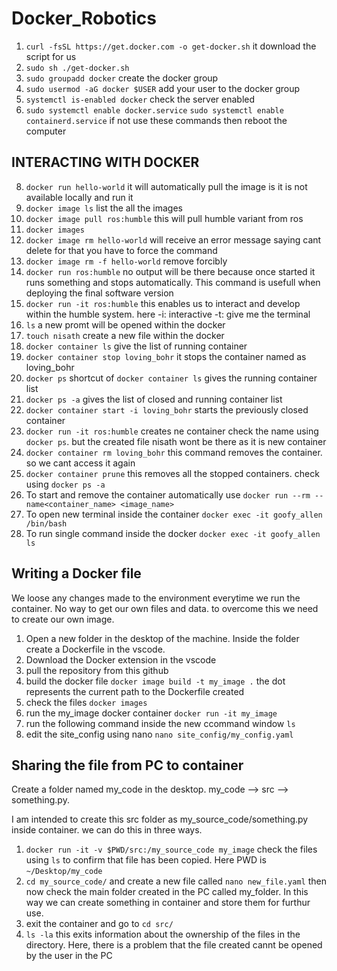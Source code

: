 # Docker_Robotics
1. `curl -fsSL https://get.docker.com -o get-docker.sh` it download the script for us
2. `sudo sh ./get-docker.sh`
3. `sudo groupadd docker`
   create the docker group
4. `sudo usermod -aG docker $USER`
   add your user to the docker group
5. `systemctl is-enabled docker`
   check the server enabled
6. `sudo systemctl enable docker.service` `sudo systemctl enable containerd.service`
   if not use these commands then reboot the computer
   
INTERACTING WITH DOCKER
----------------------
8. `docker run hello-world`
   it will automatically pull the image is it is not available locally and run it
9. `docker image ls` list the all the images
10. `docker image pull ros:humble` this will pull humble variant from ros
11. `docker images`
12. `docker image rm hello-world` will receive an error message saying cant delete for that you have to force the command
13. `docker image rm -f hello-world` remove forcibly
14. `docker run ros:humble` no output will be there because once started it runs something and stops automatically. This command is usefull when deploying the final software version
15. `docker run -it ros:humble` this enables us to interact and develop within the humble system. here -i: interactive -t: give me the terminal
16. `ls` a new promt will be opened within the docker
17. `touch nisath` create a new file within the docker
18. `docker container ls` give the list of running container
19. `docker container stop loving_bohr` it stops the container named as loving_bohr
20. `docker ps` shortcut of `docker container ls` gives the running container list
21. `docker ps -a` gives the list of closed and running container list
22. `docker container start -i loving_bohr` starts the previously closed container
23. `docker run -it ros:humble` creates ne container check the name using `docker ps`. but the created file nisath wont be there as it is new container
24. `docker container rm loving_bohr` this command removes the container. so we cant access it again
25. `docker container prune` this removes all the stopped containers. check using `docker ps -a`
26. To start and remove the container automatically use `docker run --rm --name<container_name> <image_name>`
27. To open new terminal inside the container `docker exec -it goofy_allen /bin/bash`
28. To run single command inside the docker `docker exec -it goofy_allen ls`

Writing a Docker file
---------------------
We loose any changes made to the environment everytime we run the container. No way to get our own files and data. to overcome this we need to create our own image. 

1. Open a new folder in the desktop of the machine. Inside the folder create a Dockerfile in the vscode.
2. Download the Docker extension in the vscode
3. pull the repository from this github
4. build the docker file `docker image build -t my_image .` the dot represents the current path to the Dockerfile created
5. check the files `docker images`
6. run the my_image docker container `docker run -it my_image`
7. run the following command inside the new ccommand window `ls`
8. edit the site_config using nano `nano site_config/my_config.yaml`

Sharing the file from PC to container
-------------------------------------
Create a folder named my_code in the desktop. my_code --> src --> something.py.

I am intended to create this src folder as my_source_code/something.py inside container. we can do this in three ways.

1. `docker run -it -v $PWD/src:/my_source_code my_image` check the files using `ls` to confirm that file has been copied. Here PWD is `~/Desktop/my_code`
2. `cd my_source_code/` and create a new file called `nano new_file.yaml` then now check the main folder created in the PC called my_folder. In this way we can create something in container and store them for furthur use.
3. exit the container and go to `cd src/`
4. `ls -la` this exits information about the ownership of the files in the directory. Here, there is a problem that the file created cannt be opened by the user in the PC

